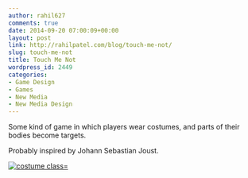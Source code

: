 ```yaml
---
author: rahil627
comments: true
date: 2014-09-20 07:00:09+00:00
layout: post
link: http://rahilpatel.com/blog/touch-me-not/
slug: touch-me-not
title: Touch Me Not
wordpress_id: 2449
categories:
- Game Design
- Games
- New Media
- New Media Design
---
```


Some kind of game in which players wear costumes, and parts of their bodies become targets.

Probably inspired by Johann Sebastian Joust.


[![costume class=](http://www.rahilpatel.com/blog/wp-content/uploads/2014/09/costume-game1.svg)](http://www.rahilpatel.com/blog/wp-content/uploads/2014/09/costume-game1.svg)
